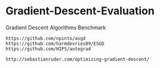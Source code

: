 # Gradient-Descent-Evaluation
Gradient Descent Algorithms Benchmark

~~~
https://github.com/npinto/asgd
https://github.com/harmdevries89/ESGD
https://github.com/HIPS/autograd

http://sebastianruder.com/optimizing-gradient-descent/
~~~

